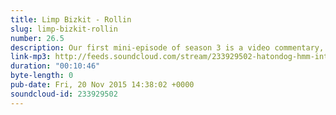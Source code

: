 ```yaml
---
title: Limp Bizkit - Rollin
slug: limp-bizkit-rollin
number: 26.5
description: Our first mini-episode of season 3 is a video commentary, discussing the Limp Bizkit&#39;s &quot;Rollin&#39; (Air Raid Vehicle)&quot;. Featuring the haunting image of a pre-9/11 world and a terrifying skeleton man.
link-mp3: http://feeds.soundcloud.com/stream/233929502-hatondog-hmm-interesting-choice-mini-ep1-limp-bizkit-rollin-air-raid-vehicle.mp3
duration: "00:10:46"
byte-length: 0
pub-date: Fri, 20 Nov 2015 14:38:02 +0000
soundcloud-id: 233929502
---
```

